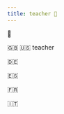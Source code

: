 ```yaml
---
title: teacher 📓
---
```


📓

:gb: :us: teacher

:de: [](https://www.collinsdictionary.com/dictionary/english-german/teacher)

:es: [](https://www.collinsdictionary.com/dictionary/english-spanish/teacher)

:fr: [](https://www.collinsdictionary.com/dictionary/english-french/teacher)

:it: [](https://www.collinsdictionary.com/dictionary/english-italian/teacher)
